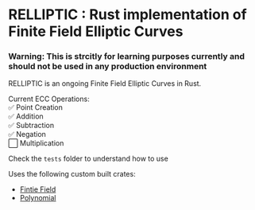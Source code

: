 # RELLIPTIC : Rust implementation of Finite Field Elliptic Curves

### Warning: This is strcitly for learning purposes currently and should not be used in any production environment

RELLIPTIC is an ongoing Finite Field Elliptic Curves in Rust. 

Current ECC Operations: </br>
✅ Point Creation </br>
✅ Addition </br>
✅ Subtraction </br>
✅ Negation </br>
⬜ Multiplication </br> 


Check the `tests` folder to understand how to use

Uses the following custom built crates:
- [Fintie Field](https://github.com/varun-doshi/modc) </br> 
- [Polynomial](https://github.com/varun-doshi/rpolynomial) </br> 